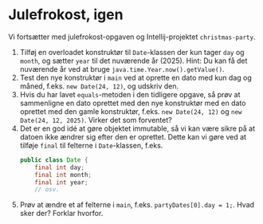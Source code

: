 # Julefrokost, igen

Vi fortsætter med julefrokost-opgaven og Intellij-projektet `christmas-party`.

1. Tilføj en overloadet konstruktør til `Date`-klassen der kun tager `day` og `month`, og sætter `year` til det nuværende år (2025). Hint: Du kan få det nuværende år ved at bruge `java.time.Year.now().getValue()`.
2. Test den nye konstruktør i `main` ved at oprette en dato med kun dag og måned, f.eks. `new Date(24, 12)`, og udskriv den.
3. Hvis du har lavet `equals`-metoden i den tidligere opgave, så prøv at sammenligne en dato oprettet med den nye konstruktør med en dato oprettet med den gamle konstruktør, f.eks. `new Date(24, 12)` og `new Date(24, 12, 2025)`. Virker det som forventet?
4. Det er en god idé at gøre objektet immutable, så vi kan være sikre på at datoen ikke ændrer sig efter den er oprettet. Dette kan vi gøre ved at tilføje `final` til felterne i `Date`-klassen, f.eks.
   ```java
   public class Date {
       final int day;
       final int month;
       final int year;
       // osv.
   ```
5. Prøv at ændre et af felterne i `main`, f.eks. `partyDates[0].day = 1;`. Hvad sker der? Forklar hvorfor.

